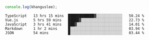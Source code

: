 ```js
console.log(khanguslee);
```

<!--START_SECTION:waka-->
```text
TypeScript   13 hrs 15 mins  ████████████▓░░░░░░░░░░░░   50.24 % 
Vue.js       5 hrs 59 mins   █████▓░░░░░░░░░░░░░░░░░░░   22.73 % 
JavaScript   3 hrs 41 mins   ███▓░░░░░░░░░░░░░░░░░░░░░   14.01 % 
Markdown     1 hr 2 mins     █░░░░░░░░░░░░░░░░░░░░░░░░   03.94 % 
JSON         54 mins         █░░░░░░░░░░░░░░░░░░░░░░░░   03.44 % 
```
<!--END_SECTION:waka-->

<!--
**khanguslee/khanguslee** is a ✨ _special_ ✨ repository because its `README.md` (this file) appears on your GitHub profile.

Here are some ideas to get you started:

- 🔭 I’m currently working on ...
- 🌱 I’m currently learning ...
- 👯 I’m looking to collaborate on ...
- 🤔 I’m looking for help with ...
- 💬 Ask me about ...
- 📫 How to reach me: ...
- 😄 Pronouns: ...
- ⚡ Fun fact: ...
-->
